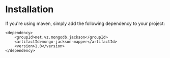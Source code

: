 Installation
============

If you're using maven, simply add the following dependency to your project:

    <dependency>
        <groupId>net.vz.mongodb.jackson</groupId>
        <artifactId>mongo-jackson-mapper</artifactId>
        <version>1.0</version>
    </dependency>



